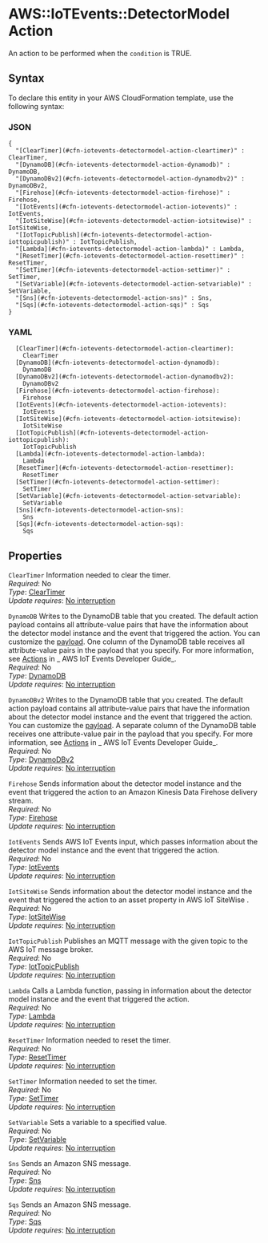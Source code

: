 # AWS::IoTEvents::DetectorModel Action<a name="aws-properties-iotevents-detectormodel-action"></a>

An action to be performed when the `condition` is TRUE\.

## Syntax<a name="aws-properties-iotevents-detectormodel-action-syntax"></a>

To declare this entity in your AWS CloudFormation template, use the following syntax:

### JSON<a name="aws-properties-iotevents-detectormodel-action-syntax.json"></a>

```
{
  "[ClearTimer](#cfn-iotevents-detectormodel-action-cleartimer)" : ClearTimer,
  "[DynamoDB](#cfn-iotevents-detectormodel-action-dynamodb)" : DynamoDB,
  "[DynamoDBv2](#cfn-iotevents-detectormodel-action-dynamodbv2)" : DynamoDBv2,
  "[Firehose](#cfn-iotevents-detectormodel-action-firehose)" : Firehose,
  "[IotEvents](#cfn-iotevents-detectormodel-action-iotevents)" : IotEvents,
  "[IotSiteWise](#cfn-iotevents-detectormodel-action-iotsitewise)" : IotSiteWise,
  "[IotTopicPublish](#cfn-iotevents-detectormodel-action-iottopicpublish)" : IotTopicPublish,
  "[Lambda](#cfn-iotevents-detectormodel-action-lambda)" : Lambda,
  "[ResetTimer](#cfn-iotevents-detectormodel-action-resettimer)" : ResetTimer,
  "[SetTimer](#cfn-iotevents-detectormodel-action-settimer)" : SetTimer,
  "[SetVariable](#cfn-iotevents-detectormodel-action-setvariable)" : SetVariable,
  "[Sns](#cfn-iotevents-detectormodel-action-sns)" : Sns,
  "[Sqs](#cfn-iotevents-detectormodel-action-sqs)" : Sqs
}
```

### YAML<a name="aws-properties-iotevents-detectormodel-action-syntax.yaml"></a>

```
  [ClearTimer](#cfn-iotevents-detectormodel-action-cleartimer):
    ClearTimer
  [DynamoDB](#cfn-iotevents-detectormodel-action-dynamodb):
    DynamoDB
  [DynamoDBv2](#cfn-iotevents-detectormodel-action-dynamodbv2):
    DynamoDBv2
  [Firehose](#cfn-iotevents-detectormodel-action-firehose):
    Firehose
  [IotEvents](#cfn-iotevents-detectormodel-action-iotevents):
    IotEvents
  [IotSiteWise](#cfn-iotevents-detectormodel-action-iotsitewise):
    IotSiteWise
  [IotTopicPublish](#cfn-iotevents-detectormodel-action-iottopicpublish):
    IotTopicPublish
  [Lambda](#cfn-iotevents-detectormodel-action-lambda):
    Lambda
  [ResetTimer](#cfn-iotevents-detectormodel-action-resettimer):
    ResetTimer
  [SetTimer](#cfn-iotevents-detectormodel-action-settimer):
    SetTimer
  [SetVariable](#cfn-iotevents-detectormodel-action-setvariable):
    SetVariable
  [Sns](#cfn-iotevents-detectormodel-action-sns):
    Sns
  [Sqs](#cfn-iotevents-detectormodel-action-sqs):
    Sqs
```

## Properties<a name="aws-properties-iotevents-detectormodel-action-properties"></a>

`ClearTimer` <a name="cfn-iotevents-detectormodel-action-cleartimer"></a>
Information needed to clear the timer\.  
_Required_: No  
_Type_: [ClearTimer](aws-properties-iotevents-detectormodel-cleartimer.md)  
_Update requires_: [No interruption](https://docs.aws.amazon.com/AWSCloudFormation/latest/UserGuide/using-cfn-updating-stacks-update-behaviors.html#update-no-interrupt)

`DynamoDB` <a name="cfn-iotevents-detectormodel-action-dynamodb"></a>
Writes to the DynamoDB table that you created\. The default action payload contains all attribute\-value pairs that have the information about the detector model instance and the event that triggered the action\. You can customize the [payload](https://docs.aws.amazon.com/iotevents/latest/apireference/API_Payload.html)\. One column of the DynamoDB table receives all attribute\-value pairs in the payload that you specify\. For more information, see [Actions](https://docs.aws.amazon.com/iotevents/latest/developerguide/iotevents-event-actions.html) in _ AWS IoT Events Developer Guide_\.  
_Required_: No  
_Type_: [DynamoDB](aws-properties-iotevents-detectormodel-dynamodb.md)  
_Update requires_: [No interruption](https://docs.aws.amazon.com/AWSCloudFormation/latest/UserGuide/using-cfn-updating-stacks-update-behaviors.html#update-no-interrupt)

`DynamoDBv2` <a name="cfn-iotevents-detectormodel-action-dynamodbv2"></a>
Writes to the DynamoDB table that you created\. The default action payload contains all attribute\-value pairs that have the information about the detector model instance and the event that triggered the action\. You can customize the [payload](https://docs.aws.amazon.com/iotevents/latest/apireference/API_Payload.html)\. A separate column of the DynamoDB table receives one attribute\-value pair in the payload that you specify\. For more information, see [Actions](https://docs.aws.amazon.com/iotevents/latest/developerguide/iotevents-event-actions.html) in _ AWS IoT Events Developer Guide_\.  
_Required_: No  
_Type_: [DynamoDBv2](aws-properties-iotevents-detectormodel-dynamodbv2.md)  
_Update requires_: [No interruption](https://docs.aws.amazon.com/AWSCloudFormation/latest/UserGuide/using-cfn-updating-stacks-update-behaviors.html#update-no-interrupt)

`Firehose` <a name="cfn-iotevents-detectormodel-action-firehose"></a>
Sends information about the detector model instance and the event that triggered the action to an Amazon Kinesis Data Firehose delivery stream\.  
_Required_: No  
_Type_: [Firehose](aws-properties-iotevents-detectormodel-firehose.md)  
_Update requires_: [No interruption](https://docs.aws.amazon.com/AWSCloudFormation/latest/UserGuide/using-cfn-updating-stacks-update-behaviors.html#update-no-interrupt)

`IotEvents` <a name="cfn-iotevents-detectormodel-action-iotevents"></a>
Sends AWS IoT Events input, which passes information about the detector model instance and the event that triggered the action\.  
_Required_: No  
_Type_: [IotEvents](aws-properties-iotevents-detectormodel-iotevents.md)  
_Update requires_: [No interruption](https://docs.aws.amazon.com/AWSCloudFormation/latest/UserGuide/using-cfn-updating-stacks-update-behaviors.html#update-no-interrupt)

`IotSiteWise` <a name="cfn-iotevents-detectormodel-action-iotsitewise"></a>
Sends information about the detector model instance and the event that triggered the action to an asset property in AWS IoT SiteWise \.  
_Required_: No  
_Type_: [IotSiteWise](aws-properties-iotevents-detectormodel-iotsitewise.md)  
_Update requires_: [No interruption](https://docs.aws.amazon.com/AWSCloudFormation/latest/UserGuide/using-cfn-updating-stacks-update-behaviors.html#update-no-interrupt)

`IotTopicPublish` <a name="cfn-iotevents-detectormodel-action-iottopicpublish"></a>
Publishes an MQTT message with the given topic to the AWS IoT message broker\.  
_Required_: No  
_Type_: [IotTopicPublish](aws-properties-iotevents-detectormodel-iottopicpublish.md)  
_Update requires_: [No interruption](https://docs.aws.amazon.com/AWSCloudFormation/latest/UserGuide/using-cfn-updating-stacks-update-behaviors.html#update-no-interrupt)

`Lambda` <a name="cfn-iotevents-detectormodel-action-lambda"></a>
Calls a Lambda function, passing in information about the detector model instance and the event that triggered the action\.  
_Required_: No  
_Type_: [Lambda](aws-properties-iotevents-detectormodel-lambda.md)  
_Update requires_: [No interruption](https://docs.aws.amazon.com/AWSCloudFormation/latest/UserGuide/using-cfn-updating-stacks-update-behaviors.html#update-no-interrupt)

`ResetTimer` <a name="cfn-iotevents-detectormodel-action-resettimer"></a>
Information needed to reset the timer\.  
_Required_: No  
_Type_: [ResetTimer](aws-properties-iotevents-detectormodel-resettimer.md)  
_Update requires_: [No interruption](https://docs.aws.amazon.com/AWSCloudFormation/latest/UserGuide/using-cfn-updating-stacks-update-behaviors.html#update-no-interrupt)

`SetTimer` <a name="cfn-iotevents-detectormodel-action-settimer"></a>
Information needed to set the timer\.  
_Required_: No  
_Type_: [SetTimer](aws-properties-iotevents-detectormodel-settimer.md)  
_Update requires_: [No interruption](https://docs.aws.amazon.com/AWSCloudFormation/latest/UserGuide/using-cfn-updating-stacks-update-behaviors.html#update-no-interrupt)

`SetVariable` <a name="cfn-iotevents-detectormodel-action-setvariable"></a>
Sets a variable to a specified value\.  
_Required_: No  
_Type_: [SetVariable](aws-properties-iotevents-detectormodel-setvariable.md)  
_Update requires_: [No interruption](https://docs.aws.amazon.com/AWSCloudFormation/latest/UserGuide/using-cfn-updating-stacks-update-behaviors.html#update-no-interrupt)

`Sns` <a name="cfn-iotevents-detectormodel-action-sns"></a>
Sends an Amazon SNS message\.  
_Required_: No  
_Type_: [Sns](aws-properties-iotevents-detectormodel-sns.md)  
_Update requires_: [No interruption](https://docs.aws.amazon.com/AWSCloudFormation/latest/UserGuide/using-cfn-updating-stacks-update-behaviors.html#update-no-interrupt)

`Sqs` <a name="cfn-iotevents-detectormodel-action-sqs"></a>
Sends an Amazon SNS message\.  
_Required_: No  
_Type_: [Sqs](aws-properties-iotevents-detectormodel-sqs.md)  
_Update requires_: [No interruption](https://docs.aws.amazon.com/AWSCloudFormation/latest/UserGuide/using-cfn-updating-stacks-update-behaviors.html#update-no-interrupt)
